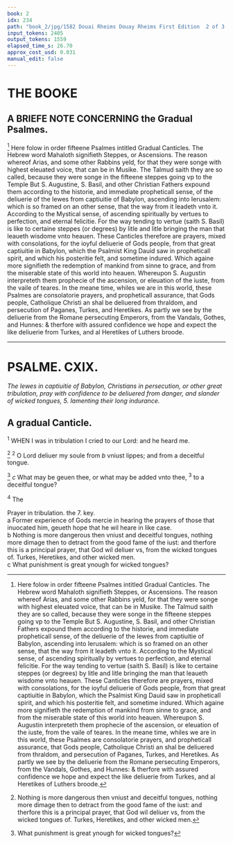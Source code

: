 ```yaml
---
book: 2
idx: 234
path: "book_2/jpg/1582 Douai Rheims Douay Rheims First Edition  2 of 3 1610 Old Testament.pdf-234.jpg"
input_tokens: 2405
output_tokens: 1559
elapsed_time_s: 26.70
approx_cost_usd: 0.031
manual_edit: false
---
```

# THE BOOKE

## A BRIEFE NOTE CONCERNING the Gradual Psalmes.

[^1] Here folow in order fifteene Psalmes intitled Gradual Canticles. The Hebrew word Mahaloth signifieth Steppes, or Ascensions. The reason whereof Arias, and some other Rabbins yeld, for that they were songe with highest eleuated voice, that can be in Musike. The Talmud saith they are so called, because they were songe in the fifteene steppes going vp to the Temple But S. Augustine, S. Basil, and other Christian Fathers expound them according to the historie, and immediate propheticall sense, of the deliuerie of the Iewes from captiuitie of Babylon, ascending into Ierusalem: which is so framed on an other sense, that the way from it leadeth vnto it. According to the Mystical sense, of ascending spiritually by vertues to perfection, and eternal felicitie. For the way tending to vertue (saith S. Basil) is like to certaine steppes (or degrees) by litle and litle bringing the man that leaueth wisdome vnto heauen. These Canticles therefore are prayers, mixed with consolations, for the ioyful deliuerie of Gods people, from that great captiuitie in Babylon, which the Psalmist King Dauid saw in propheticall spirit, and which his posteritie felt, and sometime indured. Which againe more signifieth the redemption of mankind from sinne to grace, and from the miserable state of this world into heauen. Whereupon S. Augustin interpreteth them prophecie of the ascension, or eleuation of the iuste, from the vaile of teares. In the meane time, whiles we are in this world, these Psalmes are consolatorie prayers, and propheticall assurance, that Gods people, Catholique Christi an shal be deliuered from thraldom, and persecution of Paganes, Turkes, and Heretikes. As partly we see by the deliuerie from the Romane persecuting Emperors, from the Vandals, Gothes, and Hunnes: & therfore with assured confidence we hope and expect the like deliuerie from Turkes, and al Heretikes of Luthers broode.

---

# PSALME. CXIX.

*The Iewes in captiuitie of Babylon, Christians in persecution, or other great tribulation, pray with confidence to be deliuered from danger, and slander of wicked tongues, 5. lamenting their long indurance.*

## A gradual Canticle.

<sup>1</sup> WHEN I was in tribulation I cried to our Lord: and he heard me.

[^2] <sup>2</sup> O Lord deliuer my soule from *b* vniust lippes; and from a deceitful tongue.

[^3] *c* What may be geuen thee, or what may be added vnto thee, <sup>3</sup> to a deceitful tongue?

<sup>4</sup> The

[^1]: Here folow in order fifteene Psalmes intitled Gradual Canticles. The Hebrew word Mahaloth signifieth Steppes, or Ascensions. The reason whereof Arias, and some other Rabbins yeld, for that they were songe with highest eleuated voice, that can be in Musike. The Talmud saith they are so called, because they were songe in the fifteene steppes going vp to the Temple But S. Augustine, S. Basil, and other Christian Fathers expound them according to the historie, and immediate propheticall sense, of the deliuerie of the Iewes from captiuitie of Babylon, ascending into Ierusalem: which is so framed on an other sense, that the way from it leadeth vnto it. According to the Mystical sense, of ascending spiritually by vertues to perfection, and eternal felicitie. For the way tending to vertue (saith S. Basil) is like to certaine steppes (or degrees) by litle and litle bringing the man that leaueth wisdome vnto heauen. These Canticles therefore are prayers, mixed with consolations, for the ioyful deliuerie of Gods people, from that great captiuitie in Babylon, which the Psalmist King Dauid saw in propheticall spirit, and which his posteritie felt, and sometime indured. Which againe more signifieth the redemption of mankind from sinne to grace, and from the miserable state of this world into heauen. Whereupon S. Augustin interpreteth them prophecie of the ascension, or eleuation of the iuste, from the vaile of teares. In the meane time, whiles we are in this world, these Psalmes are consolatorie prayers, and propheticall assurance, that Gods people, Catholique Christi an shal be deliuered from thraldom, and persecution of Paganes, Turkes, and Heretikes. As partly we see by the deliuerie from the Romane persecuting Emperors, from the Vandals, Gothes, and Hunnes: & therfore with assured confidence we hope and expect the like deliuerie from Turkes, and al Heretikes of Luthers broode.

[^2]: Nothing is more dangerous then vniust and deceitful tongues, nothing more dimage then to detract from the good fame of the iust: and therfore this is a principal prayer, that God wil deliuer vs, from the wicked tongues of. Turkes, Heretikes, and other wicked men.

[^3]: What punishment is great ynough for wicked tongues?

<aside>Prayer in tribulation. the 7. key.</aside>

<aside>a Former experience of Gods mercie in hearing the prayers of those that inuocated him, geueth hope that he wil heare in like case.</aside>

<aside>b Nothing is more dangerous then vniust and deceitful tongues, nothing more dimage then to detract from the good fame of the iust: and therfore this is a principal prayer, that God wil deliuer vs, from the wicked tongues of. Turkes, Heretikes, and other wicked men.</aside>

<aside>c What punishment is great ynough for wicked tongues?</aside>
